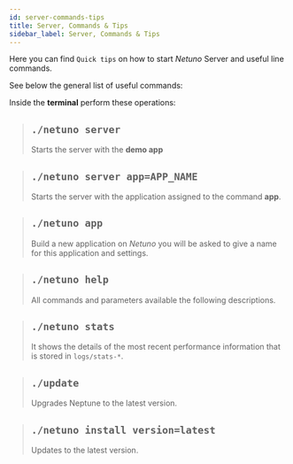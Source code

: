 ```yaml
---
id: server-commands-tips
title: Server, Commands & Tips
sidebar_label: Server, Commands & Tips
---
```


Here you can find `Quick tips` on how to start _Netuno_ Server and useful line commands.

See below the general list of useful commands:

Inside the **terminal** perform these operations:

> ## `./netuno server`
> Starts the server with the **demo app**


> ## `./netuno server app=APP_NAME`
> Starts the server with the application assigned to the command **app**.

> ## `./netuno app`
> Build a new application on _Netuno_ you will be asked to give a name for this application and settings.

> ## `./netuno help`
> All commands and parameters available the following descriptions.

> ## `./netuno stats`
> It shows the details of the most recent performance information that is stored in `logs/stats-*`.

> ## `./update`
> Upgrades Neptune to the latest version.

> ## `./netuno install version=latest`
> Updates to the latest version.
